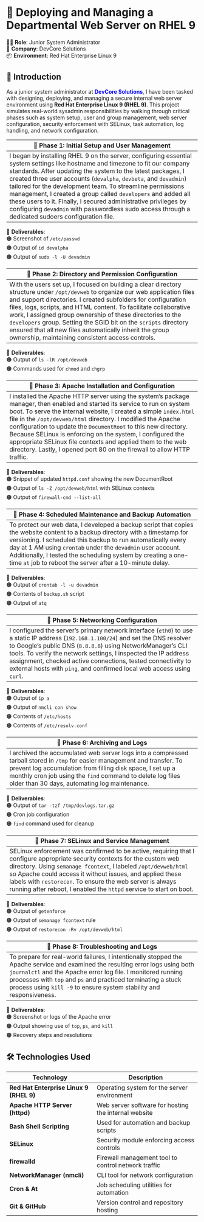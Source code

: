 # 🚀 Deploying and Managing a Departmental Web Server on RHEL 9

👨‍💻 **Role**: Junior System Administrator  
🏢 **Company**: DevCore Solutions  
📦 **Environment**: Red Hat Enterprise Linux 9
## 🧾 Introduction

As a junior system administrator at <span style="color: blue; font-weight: bold;">DevCore Solutions</span>, I have been tasked with designing, deploying, and managing a secure internal web server environment using **Red Hat Enterprise Linux 9 (RHEL 9)**. This project simulates real-world sysadmin responsibilities by walking through critical phases such as system setup, user and group management, web server configuration, security enforcement with SELinux, task automation, log handling, and network configuration.

| 📌 **Phase 1: Initial Setup and User Management**  |
|----------------------------------------------------|
| I began by installing RHEL 9 on the server, configuring essential system settings like hostname and timezone to fit our company standards. After updating the system to the latest packages, I created three user accounts (`devalpha`, `devbeta`, and `devadmin`) tailored for the development team. To streamline permissions management, I created a group called `developers` and added all these users to it. Finally, I secured administrative privileges by configuring `devadmin` with passwordless sudo access through a dedicated sudoers configuration file. |

📸 **Deliverables**:  
🟠 Screenshot of `/etc/passwd`  
🟠 Output of `id devalpha`  
🟠 Output of `sudo -l -U devadmin`


| 📌 **Phase 2: Directory and Permission Configuration**  |
|----------------------------------------------------------|
| With the users set up, I focused on building a clear directory structure under `/opt/devweb` to organize our web application files and support directories. I created subfolders for configuration files, logs, scripts, and HTML content. To facilitate collaborative work, I assigned group ownership of these directories to the `developers` group. Setting the SGID bit on the `scripts` directory ensured that all new files automatically inherit the group ownership, maintaining consistent access controls. |

📸 **Deliverables**:  
🟠 Output of `ls -lR /opt/devweb`  
🟠 Commands used for `chmod` and `chgrp`


| 📌 **Phase 3: Apache Installation and Configuration**  |
|---------------------------------------------------------|
| I installed the Apache HTTP server using the system’s package manager, then enabled and started its service to run on system boot. To serve the internal website, I created a simple `index.html` file in the `/opt/devweb/html` directory. I modified the Apache configuration to update the `DocumentRoot` to this new directory. Because SELinux is enforcing on the system, I configured the appropriate SELinux file contexts and applied them to the web directory. Lastly, I opened port 80 on the firewall to allow HTTP traffic. |

📸 **Deliverables**:  
🟠 Snippet of updated `httpd.conf` showing the new DocumentRoot  
🟠 Output of `ls -Z /opt/devweb/html` with SELinux contexts  
🟠 Output of `firewall-cmd --list-all`


| 📌 **Phase 4: Scheduled Maintenance and Backup Automation**  |
|--------------------------------------------------------------|
| To protect our web data, I developed a backup script that copies the website content to a backup directory with a timestamp for versioning. I scheduled this backup to run automatically every day at 1 AM using `crontab` under the `devadmin` user account. Additionally, I tested the scheduling system by creating a one-time `at` job to reboot the server after a 10-minute delay. |

📸 **Deliverables**:  
🟠 Output of `crontab -l -u devadmin`  
🟠 Contents of `backup.sh` script  
🟠 Output of `atq`


| 📌 **Phase 5: Networking Configuration**  |
|------------------------------------------|
| I configured the server’s primary network interface (`eth0`) to use a static IP address (`192.168.1.100/24`) and set the DNS resolver to Google’s public DNS (`8.8.8.8`) using NetworkManager’s CLI tools. To verify the network settings, I inspected the IP address assignment, checked active connections, tested connectivity to external hosts with `ping`, and confirmed local web access using `curl`. |

📸 **Deliverables**:  
🟠 Output of `ip a`  
🟠 Output of `nmcli con show`  
🟠 Contents of `/etc/hosts`  
🟠 Contents of `/etc/resolv.conf`


| 📌 **Phase 6: Archiving and Logs**  |
|------------------------------------|
| I archived the accumulated web server logs into a compressed tarball stored in `/tmp` for easier management and transfer. To prevent log accumulation from filling disk space, I set up a monthly cron job using the `find` command to delete log files older than 30 days, automating log maintenance. |

📸 **Deliverables**:  
🟠 Output of `tar -tzf /tmp/devlogs.tar.gz`  
🟠 Cron job configuration  
🟠 `find` command used for cleanup


| 📌 **Phase 7: SELinux and Service Management**  |
|-------------------------------------------------|
| SELinux enforcement was confirmed to be active, requiring that I configure appropriate security contexts for the custom web directory. Using `semanage fcontext`, I labeled `/opt/devweb/html` so Apache could access it without issues, and applied these labels with `restorecon`. To ensure the web server is always running after reboot, I enabled the `httpd` service to start on boot. |

📸 **Deliverables**:  
🟠 Output of `getenforce`  
🟠 Output of `semanage fcontext` rule  
🟠 Output of `restorecon -Rv /opt/devweb/html`


| 📌 **Phase 8: Troubleshooting and Logs**  |
|------------------------------------------|
| To prepare for real-world failures, I intentionally stopped the Apache service and examined the resulting error logs using both `journalctl` and the Apache error log file. I monitored running processes with `top` and `ps` and practiced terminating a stuck process using `kill -9` to ensure system stability and responsiveness. |

📸 **Deliverables**:  
🟠 Screenshot or logs of the Apache error  
🟠 Output showing use of `top`, `ps`, and `kill`  
🟠 Recovery steps and resolutions


## 🛠️ Technologies Used

| Technology                           | Description                                      |
|------------------------------------|------------------------------------------------|
| **Red Hat Enterprise Linux 9 (RHEL 9)** | Operating system for the server environment       |
| **Apache HTTP Server (httpd)**          | Web server software for hosting the internal website |
| **Bash Shell Scripting**                | Used for automation and backup scripts               |
| **SELinux**                            | Security module enforcing access controls            |
| **firewalld**                         | Firewall management tool to control network traffic  |
| **NetworkManager (nmcli)**             | CLI tool for network configuration                    |
| **Cron & At**                         | Job scheduling utilities for automation               |
| **Git & GitHub**                      | Version control and repository hosting                |


